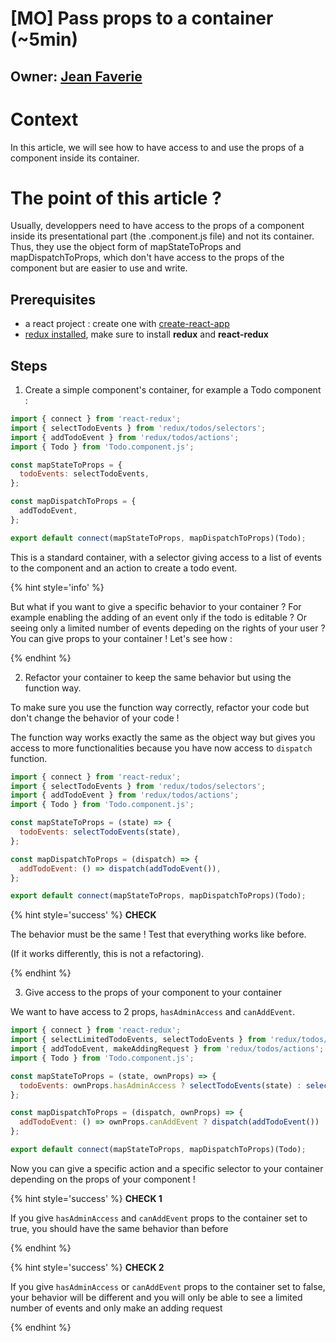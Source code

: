 # [MO] Pass props to a container (~5min)

## Owner: [Jean Faverie](https://github.com/jfaverie)

# Context

In this article, we will see how to have access to and use the props of a component inside its container.

# The point of this article ?

Usually, developpers need to have access to the props of a component inside its presentational part (the .component.js file) and not its container. Thus, they use the object form of mapStateToProps and mapDispatchToProps, which don't have access to the props of the component but are easier to use and write.

## Prerequisites

* a react project : create one with [create-react-app](https://github.com/facebookincubator/create-react-app)
* [redux installed](http://redux.js.org/docs/basics/UsageWithReact.html), make sure to install **redux** and **react-redux**

## Steps

1. Create a simple component's container, for example a Todo component :

```javascript
import { connect } from 'react-redux';
import { selectTodoEvents } from 'redux/todos/selectors';
import { addTodoEvent } from 'redux/todos/actions';
import { Todo } from 'Todo.component.js';

const mapStateToProps = {
  todoEvents: selectTodoEvents,
};

const mapDispatchToProps = {
  addTodoEvent,
};

export default connect(mapStateToProps, mapDispatchToProps)(Todo);

```

This is a standard container, with a selector giving access to a list of events to the component and an action to create a todo event.

{% hint style='info' %}  

But what if you want to give a specific behavior to your container ? For example enabling the adding of an event only if the todo is editable ? Or seeing only a limited number of events depeding on the rights of your user ? You can give props to your container ! Let's see how :

{% endhint %}

2. Refactor your container to keep the same behavior but using the function way.

To make sure you use the function way correctly, refactor your code but don't change the behavior of your code ! 

The function way works exactly the same as the object way but gives you access to more functionalities because you have now access to `dispatch` function.

```javascript
import { connect } from 'react-redux';
import { selectTodoEvents } from 'redux/todos/selectors';
import { addTodoEvent } from 'redux/todos/actions';
import { Todo } from 'Todo.component.js';

const mapStateToProps = (state) => {
  todoEvents: selectTodoEvents(state),
};

const mapDispatchToProps = (dispatch) => {
  addTodoEvent: () => dispatch(addTodoEvent()),
};

export default connect(mapStateToProps, mapDispatchToProps)(Todo);

```

{% hint style='success' %} **CHECK** 

The behavior must be the same ! Test that everything works like before.

(If it works differently, this is not a refactoring).

{% endhint %}

3. Give access to the props of your component to your container

We want to have access to 2 props, `hasAdminAccess` and `canAddEvent`.

```javascript
import { connect } from 'react-redux';
import { selectLimitedTodoEvents, selectTodoEvents } from 'redux/todos/selectors';
import { addTodoEvent, makeAddingRequest } from 'redux/todos/actions';
import { Todo } from 'Todo.component.js';

const mapStateToProps = (state, ownProps) => {
  todoEvents: ownProps.hasAdminAccess ? selectTodoEvents(state) : selectLimitedTodoEvents(state),
};

const mapDispatchToProps = (dispatch, ownProps) => {
  addTodoEvent: () => ownProps.canAddEvent ? dispatch(addTodoEvent()) : dispatch(makeAddingRequest()),
};

export default connect(mapStateToProps, mapDispatchToProps)(Todo);

```

Now you can give a specific action and a specific selector to your container depending on the props of your component !

{% hint style='success' %} **CHECK 1** 

If you give `hasAdminAccess` and `canAddEvent` props to the container set to true, you should have the same behavior than before

{% endhint %}

{% hint style='success' %} **CHECK 2** 

If you give `hasAdminAccess` or `canAddEvent` props to the container set to false, your behavior will be different and you will only be able to see a limited number of events and only make an adding request

{% endhint %}
